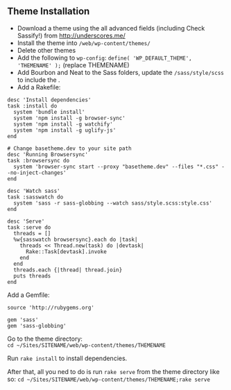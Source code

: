 ## Theme Installation

* Download a theme using the all advanced fields (including Check Sassify!) from http://underscores.me/
* Install the theme into `/web/wp-content/themes/`
* Delete other themes
* Add the following to `wp-config`: `define( 'WP_DEFAULT_THEME', 'THEMENAME' );` (replace THEMENAME)
* Add Bourbon and Neat to the Sass folders, update the `/sass/style/scss` to include the . 
* Add a Rakefile:

```
desc 'Install dependencies'
task :install do
  system 'bundle install'
  system 'npm install -g browser-sync'
  system 'npm install -g watchify'
  system 'npm install -g uglify-js'
end

# Change basetheme.dev to your site path
desc 'Running Browsersync'
task :browsersync do
  system 'browser-sync start --proxy "basetheme.dev" --files "*.css" --no-inject-changes'
end

desc 'Watch sass'
task :sasswatch do
  system 'sass -r sass-globbing --watch sass/style.scss:style.css'
end

desc 'Serve'
task :serve do
  threads = []
  %w{sasswatch browsersync}.each do |task|
    threads << Thread.new(task) do |devtask|
      Rake::Task[devtask].invoke
    end
  end
  threads.each {|thread| thread.join}
  puts threads
end
```

Add a Gemfile:
```
source 'http://rubygems.org'

gem 'sass'
gem 'sass-globbing'
```

Go to the theme directory:  
`cd ~/Sites/SITENAME/web/wp-content/themes/THEMENAME`

Run `rake install` to install dependencies.

After that, all you ned to do is run `rake serve` from the theme directory like so:
`cd ~/Sites/SITENAME/web/wp-content/themes/THEMENAME;rake serve`
